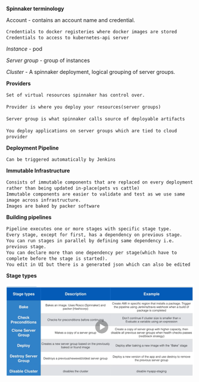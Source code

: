 **Spinnaker terminology**

Account - contains an account name and credential.
 
    Credentials to docker registeries where docker images are stored
    Credentials to access to kubernetes-api server

_Instance_ - pod

_Server group_ - group of instances

_Cluster_ - A spinnaker deployment, logical grouping of server groups.

**Providers** 

    Set of virtual resources spinnaker has control over. 
    
    Provider is where you deploy your resources(server groups)
    
    Server group is what spinnaker calls source of deployable artifacts
    
    You deploy applications on server groups which are tied to cloud provider

**Deployment Pipeline**
    
    Can be triggered automatically by Jenkins

**Immutable Infrastructure** 

    Consists of immutable components that are replaced on every deployment rather than being updated in-place(pets vs cattle)
    Immutable components are easier to validate and test as we use same image across infrastructure.
    Images are baked by packer software 


**Building pipelines**
    
    Pipeline executes one or more stages with specific stage type.
    Every stage, except for first, has a dependency on previous stage.
    You can run stages in parallel by defining same dependency i.e. previous stage.
    You can declare more than one dependency per stage(which have to complete before the stage is started).
    You edit in UI but there is a generated json which can also be edited

**Stage types**

![alt text](https://github.com/harishpatarla/kubernetes/blob/master/images/pipelines.png)

